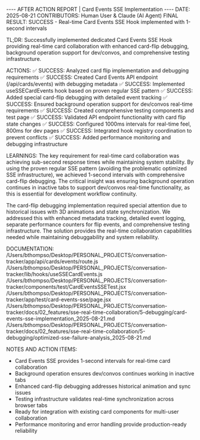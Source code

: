 ---- AFTER ACTION REPORT | Card Events SSE Implementation ----
DATE: 2025-08-21
CONTRIBUTORS: Human User & Claude (AI Agent)
FINAL RESULT: SUCCESS - Real-time Card Events SSE Hook implemented with 1-second intervals

TL;DR: Successfully implemented dedicated Card Events SSE Hook providing real-time card collaboration with enhanced card-flip debugging, background operation support for dev/convos, and comprehensive testing infrastructure.

ACTIONS:
✅ SUCCESS: Analyzed card flip implementation and debugging requirements
✅ SUCCESS: Created Card Events API endpoint (/api/cards/events) with debugging metadata
✅ SUCCESS: Implemented useSSECardEvents hook based on proven regular SSE pattern
✅ SUCCESS: Added special card-flip debugging with detailed event tracking
✅ SUCCESS: Ensured background operation support for dev/convos real-time requirements
✅ SUCCESS: Created comprehensive testing components and test page
✅ SUCCESS: Validated API endpoint functionality with card flip state changes
✅ SUCCESS: Configured 1000ms intervals for real-time feel, 800ms for dev pages
✅ SUCCESS: Integrated hook registry coordination to prevent conflicts
✅ SUCCESS: Added performance monitoring and debugging infrastructure

LEARNINGS: 
The key requirement for real-time card collaboration was achieving sub-second response times while maintaining system stability. By using the proven regular SSE pattern (avoiding the problematic optimized SSE infrastructure), we achieved 1-second intervals with comprehensive card-flip debugging. The critical insight was ensuring background operation continues in inactive tabs to support dev/convos real-time functionality, as this is essential for development workflow continuity.

The card-flip debugging implementation required special attention due to historical issues with 3D animations and state synchronization. We addressed this with enhanced metadata tracking, detailed event logging, separate performance counters for flip events, and comprehensive testing infrastructure. The solution provides the real-time collaboration capabilities needed while maintaining debuggability and system reliability.

DOCUMENTATION:
/Users/bthompso/Desktop/PERSONAL_PROJECTS/conversation-tracker/app/api/cards/events/route.js
/Users/bthompso/Desktop/PERSONAL_PROJECTS/conversation-tracker/lib/hooks/useSSECardEvents.js
/Users/bthompso/Desktop/PERSONAL_PROJECTS/conversation-tracker/components/test/CardEventsSSETest.jsx
/Users/bthompso/Desktop/PERSONAL_PROJECTS/conversation-tracker/app/test/card-events-sse/page.jsx
/Users/bthompso/Desktop/PERSONAL_PROJECTS/conversation-tracker/docs/02_features/sse-real-time-collaboration/5-debugging/card-events-sse-implementation_2025-08-21.md
/Users/bthompso/Desktop/PERSONAL_PROJECTS/conversation-tracker/docs/02_features/sse-real-time-collaboration/5-debugging/optimized-sse-failure-analysis_2025-08-21.md

NOTES AND ACTION ITEMS:
- Card Events SSE provides 1-second intervals for real-time card collaboration
- Background operation ensures dev/convos continues working in inactive tabs
- Enhanced card-flip debugging addresses historical animation and sync issues
- Testing infrastructure validates real-time synchronization across browser tabs
- Ready for integration with existing card components for multi-user collaboration
- Performance monitoring and error handling provide production-ready reliability